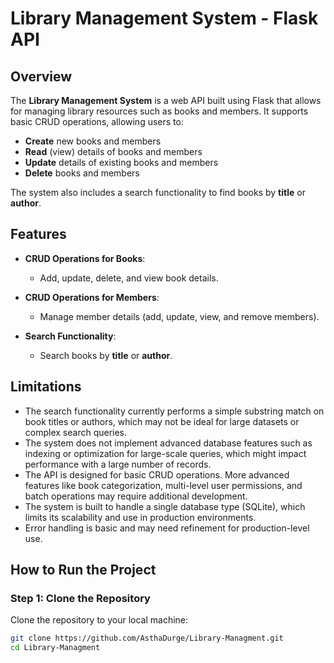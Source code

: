 # Library Management System - Flask API

## Overview
The **Library Management System** is a web API built using Flask that allows for managing library resources such as books and members. It supports basic CRUD operations, allowing users to:

- **Create** new books and members
- **Read** (view) details of books and members
- **Update** details of existing books and members
- **Delete** books and members

The system also includes a search functionality to find books by **title** or **author**.

## Features

- **CRUD Operations for Books**: 
  - Add, update, delete, and view book details.
  
- **CRUD Operations for Members**: 
  - Manage member details (add, update, view, and remove members).
  
- **Search Functionality**: 
  - Search books by **title** or **author**.
## Limitations

- The search functionality currently performs a simple substring match on book titles or authors, which may not be ideal for large datasets or complex search queries.
- The system does not implement advanced database features such as indexing or optimization for large-scale queries, which might impact performance with a large number of records.
- The API is designed for basic CRUD operations. More advanced features like book categorization, multi-level user permissions, and batch operations may require additional development.
- The system is built to handle a single database type (SQLite), which limits its scalability and use in production environments.
- Error handling is basic and may need refinement for production-level use.
## How to Run the Project

### Step 1: Clone the Repository
Clone the repository to your local machine:
```bash
git clone https://github.com/AsthaDurge/Library-Managment.git
cd Library-Managment

